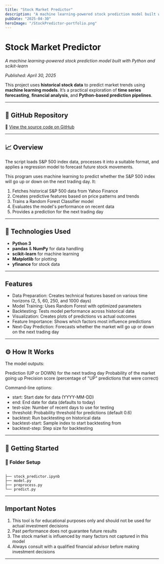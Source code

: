 ```yaml
---
title: "Stock Market Predictor"
description: "A machine learning-powered stock prediction model built with Python and scikit-learn"
pubDate: "2025-04-30"
heroImage: "/StockPredictor-portfolio.png"
---
```

# Stock Market Predictor

*A machine learning-powered stock prediction model built with Python and scikit-learn*

*Published: April 30, 2025*

This project uses **historical stock data** to predict market trends using **machine learning models**. It’s a practical exploration of **time series forecasting**, **financial analysis**, and **Python-based prediction pipelines**.

---

## 📎 GitHub Repository

🔗 [View the source code on GitHub](https://github.com/graceieg/StockPredictor)

---

## 📈 Overview

The script loads S&P 500 index data, processes it into a suitable format, and applies a regression model to forecast future stock movements.

This program uses machine learning to predict whether the S&P 500 index will go up or down on the next trading day. It:

1. Fetches historical S&P 500 data from Yahoo Finance
2. Creates predictive features based on price patterns and trends
3. Trains a Random Forest Classifier model
4. Evaluates the model's performance on recent data
5. Provides a prediction for the next trading day

---

## 🧠 Technologies Used

- **Python 3**
- **pandas** & **NumPy** for data handling  
- **scikit-learn** for machine learning  
- **Matplotlib** for plotting  
- **yfinance** for stock data

---

## Features

- Data Preparation: Creates technical features based on various time horizons (2, 5, 60, 250, and 1000 days)
- Model Training: Uses Random Forest with optimized parameters
- Backtesting: Tests model performance across historical data
- Visualization: Creates plots of predictions vs actual outcomes
- Feature Importance: Shows which factors most influence predictions
- Next-Day Prediction: Forecasts whether the market will go up or down on the next trading day

---

## ⚙️ How It Works

The model outputs:

Prediction (UP or DOWN) for the next trading day
Probability of the market going up
Precision score (percentage of "UP" predictions that were correct)

Command-line options:

- start: Start date for data (YYYY-MM-DD)
- end: End date for data (defaults to today)
- test-size: Number of recent days to use for testing
- threshold: Probability threshold for predictions (default 0.6)
- backtest: Run backtesting on historical data
- backtest-start: Sample index to start backtesting from
- backtest-step: Step size for backtesting

---

## 🚀 Getting Started

### 📂 Folder Setup
<pre><code>
├── stock_predictor.ipynb
├── model.py
├── preprocess.py
└── predict.py
</code></pre>

---

## Important Notes

1. This tool is for educational purposes only and should not be used for actual investment decisions
2. Past performance does not guarantee future results
3. The stock market is influenced by many factors not captured in this model
4. Always consult with a qualified financial advisor before making investment decisions

---
